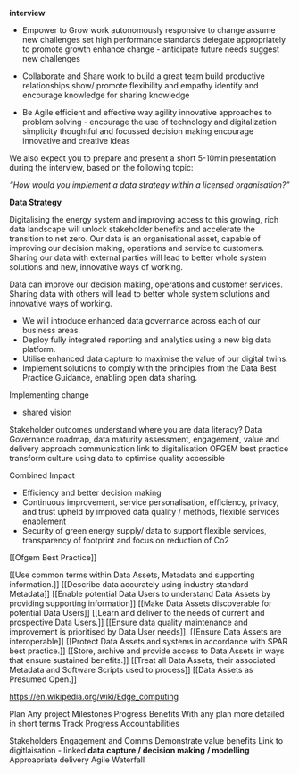**interview**

-   Empower to Grow
	work autonomously
	responsive to change
	assume new challenges
	set high performance standards
		delegate appropriately to promote growth
		enhance change - anticipate future  needs
		suggest new challenges
-   Collaborate and Share
	work to build a great team
	build productive relationships
	show/ promote  flexibility and empathy
	identify and encourage knowledge for sharing knowledge 
	
-   Be Agile
	efficient and effective way
	agility 
	innovative approaches to problem solving - encourage the use of technology and digitalization
	simplicity
	thoughtful and focussed decision making
	encourage innovative and creative ideas
	
We also expect you to prepare and present a short 5-10min presentation during the interview, based on the following topic:

_“How would you implement a data strategy within a licensed organisation?”_

**Data Strategy**

Digitalising the energy system and improving access to this growing, rich data landscape will unlock stakeholder benefits and accelerate the transition to net zero. Our data is an organisational asset, capable of improving our decision making, operations and service to customers. Sharing our data with external parties will lead to better whole system solutions and new, innovative ways of working.

Data can improve our decision making, operations and customer services. Sharing data with others will lead to better whole system solutions and innovative ways of working.

-   We will introduce enhanced data governance across each of our business areas.
-   Deploy fully integrated reporting and analytics using a new big data platform.
-   Utilise enhanced data capture to maximise the value of our digital twins.
-   Implement solutions to comply with the principles from the Data Best Practice Guidance, enabling open data sharing.


Implementing change
* shared vision

Stakeholder outcomes
understand where you are
data literacy?
Data Governance
roadmap, data maturity assessment, engagement, value and delivery approach
communication
link to digitalisation
OFGEM best practice
transform culture
using data to optimise
quality
accessible

Combined Impact
- Efficiency and better decision making
- Continuous improvement, service personalisation, efficiency, privacy, and trust upheld by
improved data quality / methods, flexible services enablement
- Security of green energy supply/ data to support flexible services, transparency of footprint and
focus on reduction of Co2

[[Ofgem Best Practice]]

[[Use common terms within Data Assets, Metadata and supporting information.]]
[[Describe data accurately using industry standard Metadata]]
[[Enable potential Data Users to understand Data Assets by providing supporting information]]
[[Make Data Assets discoverable for potential Data Users]]
[[Learn and deliver to the needs of current and prospective Data Users.]]
[[Ensure data quality maintenance and improvement is prioritised by Data User needs]].
[[Ensure Data Assets are interoperable]]
[[Protect Data Assets and systems in accordance with SPAR best practice.]]
[[Store, archive and provide access to Data Assets in ways that ensure sustained benefits.]]
[[Treat all Data Assets, their associated Metadata and Software Scripts used to process]]
[[Data Assets as Presumed Open.]]

https://en.wikipedia.org/wiki/Edge_computing

Plan
Any project
Milestones 
Progress
Benefits
With any plan more detailed in short terms
Track Progress
Accountabilities


Stakeholders
Engagement and Comms
Demonstrate value benefits
Link to digitlaisation - linked **data capture / decision making / modelling**
Approapriate delivery
	Agile
	Waterfall
	





